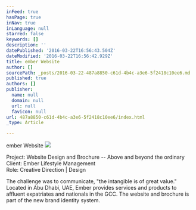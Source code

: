 ```yaml
---
inFeed: true
hasPage: true
inNav: true
inLanguage: null
starred: false
keywords: []
description: ''
datePublished: '2016-03-22T16:56:43.504Z'
dateModified: '2016-03-22T16:56:42.929Z'
title: ember Website
author: []
sourcePath: _posts/2016-03-22-487a8850-c61d-4b4c-a3e6-5f2418c10ee6.md
published: true
authors: []
publisher:
  name: null
  domain: null
  url: null
  favicon: null
url: 487a8850-c61d-4b4c-a3e6-5f2418c10ee6/index.html
_type: Article

---
```

ember Website
![](https://the-grid-user-content.s3-us-west-2.amazonaws.com/9153d428-a653-419f-bfca-044522c64bc6.jpg)

Project: Website Design and Brochure -- Above and beyond the ordinary  
Client: Ember Lifestyle Management  
Role: Creative Direction | Design

The challenge was to communicate, "the intangible is of great value." Located in Abu Dhabi, UAE, Ember provides services and products to affluent expatriates and nationals in the GCC. The website and brochure is part of the new brand identity system.